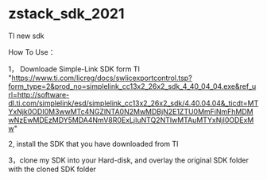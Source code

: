 # zstack_sdk_2021
TI new sdk

How To Use：

1， Downloade Simple-Link SDK form TI 
 "https://www.ti.com/licreg/docs/swlicexportcontrol.tsp?form_type=2&prod_no=simplelink_cc13x2_26x2_sdk_4_40_04_04.exe&ref_url=http://software-dl.ti.com/simplelink/esd/simplelink_cc13x2_26x2_sdk/4.40.04.04&_ticdt=MTYxNjk0ODI0M3wwMTc4NGZlNTA0N2MwMDBjN2E1ZTU0MmFiNmFhMDMwNzEwMDEzMDY5MDA4NmV8R0ExLjIuNTQ2NTIwMTAuMTYxNjI0ODExMw"

2, install the SDK that you have downloaded from TI

3，clone my SDK into your Hard-disk, and overlay the original SDK folder with the cloned SDK folder



